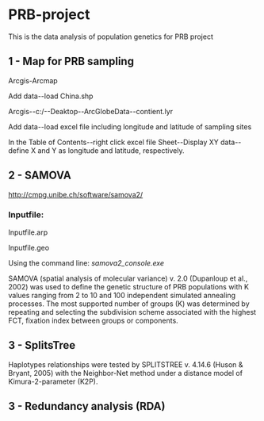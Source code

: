 # PRB-project
This is the data analysis of population genetics for PRB project

## 1 - Map for PRB sampling

Arcgis-Arcmap

Add data--load China.shp

Arcgis--c:/--Deaktop--ArcGlobeData--contient.lyr

Add data--load excel file including longitude and latitude of sampling sites

In the Table of Contents--right click excel file Sheet--Display XY data--define X and Y as longitude and latitude, respectively. 


## 2 - SAMOVA

http://cmpg.unibe.ch/software/samova2/

### Inputfile:

Inputfile.arp

Inputfile.geo

Using the command line: *samova2_console.exe*

SAMOVA (spatial analysis of molecular variance) v. 2.0 (Dupanloup et al., 2002) was used to define the genetic structure of PRB populations with K values ranging from 2 to 10 and 100 independent simulated annealing processes. The most supported number of groups (K) was determined by repeating and selecting the subdivision scheme associated with the highest FCT, fixation index between groups or components. 

## 3 - SplitsTree

Haplotypes relationships were tested by SPLITSTREE v. 4.14.6 (Huson & Bryant, 2005) with the Neighbor-Net method under a distance model of Kimura-2-parameter (K2P). 




## 3 - Redundancy analysis (RDA)




